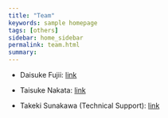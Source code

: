 ```yaml
---
title: "Team"
keywords: sample homepage
tags: [others]
sidebar: home_sidebar
permalink: team.html
summary:
---
```


- Daisuke Fujii: [link](https://sites.google.com/site/fujii0622/home)

- Taisuke Nakata: [link](https://sites.google.com/site/taisukenakata/)

- Takeki Sunakawa (Technical Support): [link](https://tkksnk.github.io/)
